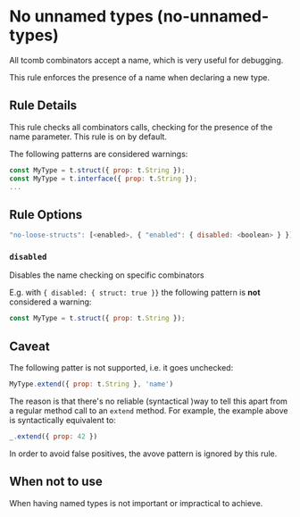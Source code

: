 # No unnamed types (no-unnamed-types)

All tcomb combinators accept a name, which is very useful for debugging.

This rule enforces the presence of a name when declaring a new type.

## Rule Details

This rule checks all combinators calls, checking for the presence of the name parameter.
This rule is on by default.

The following patterns are considered warnings:

```js
const MyType = t.struct({ prop: t.String });
const MyType = t.interface({ prop: t.String });
...
```

## Rule Options

```js
"no-loose-structs": [<enabled>, { "enabled": { disabled: <boolean> } }]
```

### `disabled`

Disables the name checking on specific combinators

E.g. with `{ disabled: { struct: true }}` the following pattern is **not** considered a warning:

```js
const MyType = t.struct({ prop: t.String });
```

## Caveat
The following patter is not supported, i.e. it goes unchecked:

```js
MyType.extend({ prop: t.String }, 'name')
```

The reason is that there's no reliable (syntactical )way to tell this apart from a regular method call to an
`extend` method. For example, the example above is syntactically equivalent to:

```js
_.extend({ prop: 42 })
```

In order to avoid false positives, the avove pattern is ignored by this rule.

## When not to use

When having named types is not important or impractical to achieve.
